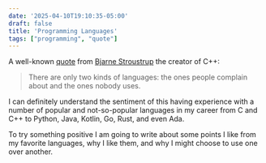 ```yaml
---
date: '2025-04-10T19:10:35-05:00'
draft: false
title: 'Programming Languages'
tags: ["programming", "quote"]
---
```

A well-known [quote](https://www.stroustrup.com/quotes.html) from [Bjarne Stroustrup](https://en.wikipedia.org/wiki/Bjarne_Stroustrup) the creator of C++:

> There are only two kinds of languages: the ones people complain about and the ones nobody uses.

I can definitely understand the sentiment of this having experience with a number of popular and not-so-popular languages in my career from C and C++ to Python, Java, Kotlin, Go, Rust, and even Ada.

To try something positive I am going to write about some points I like from my favorite languages, why I like them, and why I might choose to use one over another.